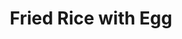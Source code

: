 ---
title: "Fried Rice with Egg"
description: "This classic Fried Rice with Egg recipe is a simple and satisfying dish, perfect for a quick lunch or dinner. Packed with flavor, it’s a crowd-pleaser that you can whip up in no time."

pubDate: 2024-01-04

image: "https://img.freepik.com/free-photo/fried-rice-with-sausage-fried-egg_1339-8072.jpg?t=st=1727548577~exp=1727552177~hmac=fbff4931cdc0bc0998d399afdb722729109010c91ad678237f68b110c3377f40&w=826"
imageAlt: "A plate of savory fried rice with egg, peas, carrots, and green onions"

cookingTime: 20

steps:
  - title: "Scramble the Eggs"
    actions:
      - "Heat 1 tablespoon of oil in a large pan or wok over medium-high heat."
      - "Pour in the beaten eggs and scramble until fully cooked."
      - "Remove the scrambled eggs from the pan and set aside."
  - title: "Sauté the Onion"
    actions:
      - "Add the remaining tablespoon of oil to the pan."
      - "Sauté the onion until translucent and just beginning to brown."
  - title: "Fry the Rice"
    actions:
      - "Increase the heat to high and add the cooked rice."
      - "Stir-fry for a few minutes to heat through."
  - title: "Add Vegetables"
    actions:
      - "Stir in the peas and carrots."
      - "Continue stir-frying for another 2 minutes."
  - title: "Season the Rice"
    actions:
      - "Drizzle soy sauce over the rice and mix well."
      - "Add the scrambled eggs back into the pan."
      - "Mix until the eggs are evenly distributed."
      - "Season with salt and pepper to taste."
  - title: "Garnish and Serve"
    actions:
      - "Garnish with sliced green onions before serving."
  - title: "Voilà!"
    actions:
      - "Indulge in your creation and savor the moment. Bon appétit!"

ingredients:
  - title: ""
    items:
      - quantity: "2"
        name: "tablespoons vegetable oil"
      - quantity: "2"
        name: "large eggs, beaten"
      - quantity: "2"
        name: "cups cooked and chilled rice (preferably day-old)"
      - quantity: "1"
        name: "small onion, finely chopped"
      - quantity: "1/2"
        name: "cup frozen peas and carrots, thawed"
      - quantity: "2"
        name: "tablespoons soy sauce"
      - quantity: ""
        name: "Salt and pepper, to taste"
      - quantity: "1"
        name: "green onion, thinly sliced (for garnish)"
      - quantity: "1/2"
        name: "cup cooked chicken, beef, shrimp, or tofu, diced (optional)"       

recipeNotes: [
  "Rice Tip: Day-old rice is best for making fried rice as it's less sticky and easier to work with compared to fresh rice.",
  "Customization: Feel free to experiment with additional vegetables or protein sources like diced ham, shrimp, or tofu to suit your taste.",
  "Serving Suggestion: Garnish with extra green onions, bell peppers, mushrooms, bean sprouts, sesame seeds, or a drizzle of sesame oil for an authentic touch.",
  "Leftovers: Store leftovers in an airtight container and refrigerate for up to 3 days. Reheat thoroughly before serving again."
]

tags: ["rice", "egg", "asian"]

slug: fried-rice-with-egg
---